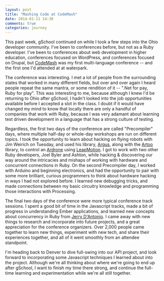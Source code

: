 ```yaml
---
layout: post
title: "Mashing Code at CodeMash"
date: 2014-01-11 14:30
comments: true
categories: journey
---
```


This past week, gSchool continued on while I took a few steps into the Ohio developer community. I've been to conferences before, but not as a Ruby developer. <!-- more -->I've been to conferences about web development in higher education, conferences focused on WordPress, and conferences focused on Drupal, but [CodeMash](http://codemash.org) was my first multi-language conference -- and the first one I'd attended at at waterpark.

The conference was interesting. I met a lot of people from the surrounding states that worked in many different fields, but over and over again I heard people repeat the same mantra, or some rendition of it -- ".Net for pay, Ruby for play". This was interesting to me, because although I knew I'd be returning to Ohio after gSchool, I hadn't looked into the job opportunities available before I accepted a slot in the class. I doubt if it would have changed my mind to know that locally there are only a handful of companies that work with Ruby, because I was very adamant about learning test driven development in a language that has a strong culture of testing.

Regardless, the first two days of the conference are called "Precompiler" days, where multiple half-day or whole-day workshops are run on different topics. I took the opportunity to learn about hacking on flying robots with Jim Weirich on Tuesday, and used his library, [Argus](http://github.com/jimweirich/argus), along with the [Artoo](https://github.com/hybridgroup/artoo) library, to control an [Ardrone](http://ardrone2.parrot.com) using [LeapMotion](http://leapmotion.com). I got to work with two other Ruby developers, Joel Byler and Ashton, while hacking & discovering our way around the intricacies and mishaps of working with hardware and concurrent connections in Ruby. On the second Precompiler day, I worked with Arduino and beginning electronics, and had the opportunity to pair with some more brilliant, curious programmers to think about hardware hacking in ways I had not explored before. I learned new debugging tricks, and made connections between my basic circuitry knowledge and programming those interactions with Processing.

The final two days of the conference were more typical conference track sessions. I spent a good bit of time in the Javascript tracks, made a bit of progress in understanding Ember applications, and learned new concepts about concurrency in Ruby from [Jerry D'Antonio](http://twitter.com/jerrydantonio). I came away with new things to research and incorporate into future projects, and a great appreciation for the conference organizers. Over 2,000 people came together to learn new things, experiment with new tech, and share their experiences together, and all of it went smoothly from an attendee standpoint.

I'm heading back to Denver to dive full-swing into our API project, and look forward to incorporating some Javascript techniques I learned about into the project. Although we're all thinking about where we're going to end up after gSchool, I want to finish my time there strong, and continue the full-time learning and experimentation while we're all still together.
